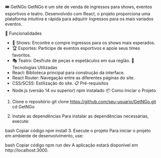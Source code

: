 🎟️ GetNGo
GetNGo é um site de venda de ingressos para shows, eventos esportivos e teatro. Desenvolvido com React, o projeto proporciona uma plataforma intuitiva e rápida para adquirir ingressos para os mais variados eventos.

📝 Funcionalidades
- 🕺 Shows: Encontre e compre ingressos para os shows mais esperados.
- 🏆 Esportes: Participe de eventos esportivos e apoie seus times favoritos.
- 🎭 Teatro: Desfrute de peças e espetáculos em sua região.
🚀 Tecnologias Utilizadas
 - React: Biblioteca principal para construção da interface.
 - React Router: Navegação entre as diferentes páginas do site.
 - CSS/SCSS: Estilização do site.
📋 Pré-requisitos
- Node.js (versão 14 ou superior)
npm instalado
📦 Como Iniciar o Projeto
1. Clone o repositório
git clone https://github.com/seu-usuario/GetNGo.git
cd GetNGo

3. Instale as dependências
Para instalar as dependências necessárias, execute:

bash
Copiar código
npm install
3. Execute o projeto
Para iniciar o projeto em ambiente de desenvolvimento, use:

bash
Copiar código
npm run dev
A aplicação estará disponível em http://localhost:3000.
